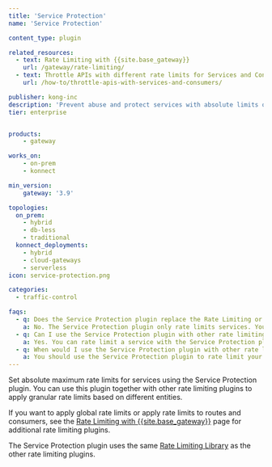 ```yaml
---
title: 'Service Protection'
name: 'Service Protection'

content_type: plugin

related_resources:
  - text: Rate Limiting with {{site.base_gateway}}
    url: /gateway/rate-limiting/
  - text: Throttle APIs with different rate limits for Services and Consumers
    url: /how-to/throttle-apis-with-services-and-consumers/

publisher: kong-inc
description: 'Prevent abuse and protect services with absolute limits on the number of requests reaching the service'
tier: enterprise


products:
    - gateway

works_on:
    - on-prem
    - konnect

min_version:
    gateway: '3.9'

topologies:
  on_prem:
    - hybrid
    - db-less
    - traditional
  konnect_deployments:
    - hybrid
    - cloud-gateways
    - serverless
icon: service-protection.png

categories:
  - traffic-control

faqs:
  - q: Does the Service Protection plugin replace the Rate Limiting or Rate Limiting Advanced plugins?
    a: No. The Service Protection plugin only rate limits services. You can still use the Rate Limiting and Rate Limiting Advanced plugins to rate limit other entities, like consumers and routes.
  - q: Can I use the Service Protection plugin with other rate limiting plugins?
    a: Yes. You can rate limit a service with the Service Protection plugin, then rate limit routes, consumers, or consumer groups with the other rate limiting plugins. We don’t recommend using multiple rate limiting plugins on the same **service only**. We recommend applying Service Protection on the service, and Rate Limiting (or Rate Limiting Advanced) on the service/consumer pair, for more granular rate limits.
  - q: When would I use the Service Protection plugin with other rate limiting plugins?
    a: You should use the Service Protection plugin to rate limit your services and use the other rate limiting plugins to limit other entities, like consumers or routes, or to apply global rate limits. 
---
```


Set absolute maximum rate limits for services using the Service Protection plugin. 
You can use this plugin together with other rate limiting plugins to apply granular rate limits based on different entities.

If you want to apply global rate limits or apply rate limits to routes and consumers, see the [Rate Limiting with {{site.base_gateway}}](/gateway/rate-limiting/) page for additional rate limiting plugins.

The Service Protection plugin uses the same [Rate Limiting Library](/gateway/latest/reference/rate-limiting/) as the other rate limiting plugins.
